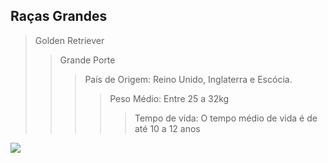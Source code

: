 ## Raças Grandes

> Golden Retriever
>> Grande Porte
>>> País de Origem: Reino Unido, Inglaterra e Escócia.
>>>> Peso Médio: Entre 25 a 32kg
>>>>> Tempo de vida: O tempo médio de vida é de até 10 a 12 anos

![](https://www.mundoecologia.com.br/wp-content/uploads/2019/11/Golden-Retriever-2.jpg)